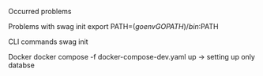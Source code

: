 Occurred problems 

Problems with swag init 
export PATH=$(go env GOPATH)/bin:$PATH


CLI commands 
swag init

Docker
docker compose -f docker-compose-dev.yaml up  -> setting up only databse

